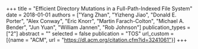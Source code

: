 +++
title = "Efficient Directory Mutations in a Full-Path-Indexed File System"
date = 2018-01-01
authors = ["Yang Zhan", "Yizheng Jiao", "Donald E. Porter", "Alex Conway", "Eric Knorr", "Martin Farach-Colton", "Michael A. Bender", "Jun Yuan", "William Jannen", "Rob Johnson"]
publication_types = ["2"]
abstract = ""
selected = false
publication = "TOS"
url_custom = [{name = "ACM", url = "https://dl.acm.org/citation.cfm?id=3241061"}]
+++

